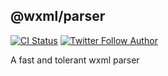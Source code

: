 ## @wxml/parser

[![CI Status](https://github.com/wxmlfile/wxml-parser/actions/workflows/ci.yml/badge.svg?branch=main)](https://github.com/wxmlfile/wxml-parser/actions/workflows/ci.yml?query=branch%3Amain)
[![Twitter Follow Author](https://img.shields.io/twitter/follow/s_chenlei)](https://twitter.com/s_chenlei)

A fast and tolerant wxml parser
